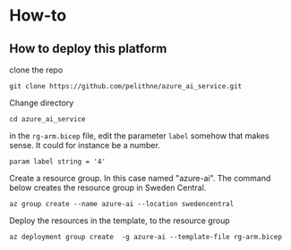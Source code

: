# How-to

## How to deploy this platform
clone the repo
````
git clone https://github.com/pelithne/azure_ai_service.git
````

Change directory 
````
cd azure_ai_service
````

in the ````rg-arm.bicep```` file, edit the parameter ````label```` somehow that makes sense. It could for instance be a number. 

````
param label string = '4'
````

Create a resource group. In this case named "azure-ai". The command below creates the resource group in Sweden Central.
````
az group create --name azure-ai --location swedencentral
````


Deploy the resources in the template, to the resource group
````
az deployment group create  -g azure-ai --template-file rg-arm.bicep
````